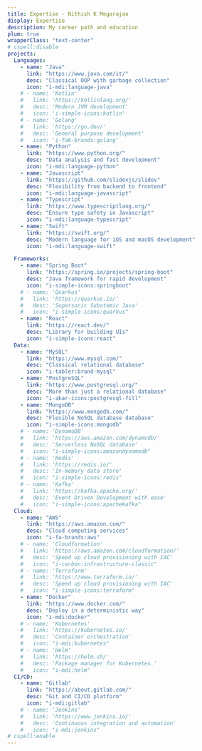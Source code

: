 ```yaml
---
title: Expertise - Nithish K Megarajan
display: Expertise
description: My career path and education
plum: true
wrapperClass: "text-center"
# cspell:disable
projects:
  Languages:
    - name: "Java"
      link: "https://www.java.com/it/"
      desc: "Classical OOP with garbage collection"
      icon: "i-mdi:language-java"
    # - name: 'Kotlin'
    #   link: 'https://kotlinlang.org/'
    #   desc: 'Modern JVM development'
    #   icon: 'i-simple-icons:kotlin'
    # - name: 'Golang'
    #   link: 'https://go.dev/'
    #   desc: 'General purpose development'
    #   icon: 'i-fa6-brands:golang'
    - name: "Python"
      link: "https://www.python.org/"
      desc: "Data analysis and fast development"
      icon: "i-mdi:language-python"
    - name: "Javascript"
      link: "https://github.com/slidevjs/slidev"
      desc: "Flexibility from backend to frontend"
      icon: "i-mdi:language-javascript"
    - name: "Typescript"
      link: "https://www.typescriptlang.org/"
      desc: "Ensure type safety in Javascript"
      icon: "i-mdi:language-typescript"
    - name: "Swift"
      link: "https://swift.org/"
      desc: "Modern language for iOS and macOS development"
      icon: "i-mdi:language-swift"

  Frameworks:
    - name: "Spring Boot"
      link: "https://spring.io/projects/spring-boot"
      desc: "Java framework for rapid development"
      icon: "i-simple-icons:springboot"
    # - name: 'Quarkus'
    #   link: 'https://quarkus.io/'
    #   desc: 'Supersonic Subatomic Java'
    #   icon: "i-simple-icons:quarkus"
    - name: "React"
      link: "https://react.dev/"
      desc: "Library for building UIs"
      icon: "i-simple-icons:react"
  Data:
    - name: "MySQL"
      link: "https://www.mysql.com/"
      desc: "Classical relational database"
      icon: "i-tabler:brand-mysql"
    - name: "PostgreSQL"
      link: "https://www.postgresql.org/"
      desc: "More than just a relational database"
      icon: "i-akar-icons:postgresql-fill"
    - name: "MongoDB"
      link: "https://www.mongodb.com/"
      desc: "Flexible NoSQL database database"
      icon: "i-simple-icons:mongodb"
    # - name: 'DynamoDB'
    #   link: 'https://aws.amazon.com/dynamodb/'
    #   desc: 'Serverless NoSQL database'
    #   icon: "i-simple-icons:amazondynamodb"
    # - name: 'Redis'
    #   link: 'https://redis.io/'
    #   desc: 'In-memory data store'
    #   icon: "i-simple-icons:redis"
    # - name: 'Kafka'
    #   link: 'https://kafka.apache.org/'
    #   desc: 'Event Driven Development with ease'
    #   icon: "i-simple-icons:apachekafka"
  Cloud:
    - name: "AWS"
      link: "https://aws.amazon.com/"
      desc: "Cloud computing services"
      icon: "i-fa-brands:aws"
    # - name: 'Cloudformation'
    #   link: 'https://aws.amazon.com/cloudformation/'
    #   desc: 'Speed up cloud provisioning with IAC'
    #   icon: "i-carbon:infrastructure-classic"
    # - name: 'Terraform'
    #   link: 'https://www.terraform.io/'
    #   desc: 'Speed up cloud provisioning with IAC'
    #   icon: "i-simple-icons:terraform"
    - name: "Docker"
      link: "https://www.docker.com/"
      desc: "Deploy in a deterministic way"
      icon: "i-mdi:docker"
    # - name: 'Kubernetes'
    #   link: 'https://kubernetes.io/'
    #   desc: 'Container orchestration'
    #   icon: "i-mdi:kubernetes"
    # - name: 'Helm'
    #   link: 'https://helm.sh/'
    #   desc: 'Package manager for Kubernetes.'
    #   icon: "i-mdi:helm"
  CI/CD:
    - name: "Gitlab"
      link: "https://about.gitlab.com/"
      desc: "Git and CI/CD platform"
      icon: "i-mdi:gitlab"
    # - name: 'Jenkins'
    #   link: 'https://www.jenkins.io/'
    #   desc: 'Continuous integration and automation'
    #   icon: "i-mdi:jenkins"
# cspell:enable
---
```


<!-- @layout-full-width -->

<ListProjects :projects="frontmatter.projects" />
